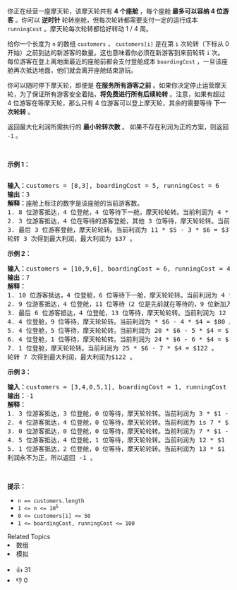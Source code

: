 <p>你正在经营一座摩天轮，该摩天轮共有 <strong>4 个座舱</strong> ，每个座舱<strong> 最多可以容纳 4 位游客</strong> 。你可以 <strong>逆时针</strong>&nbsp;轮转座舱，但每次轮转都需要支付一定的运行成本 <code>runningCost</code> 。摩天轮每次轮转都恰好转动 1 / 4 周。</p>

<p>给你一个长度为 <code>n</code> 的数组 <code>customers</code> ， <code>customers[i]</code> 是在第 <code>i</code> 次轮转（下标从 0 开始）之前到达的新游客的数量。这也意味着你必须在新游客到来前轮转 <code>i</code> 次。每位游客在登上离地面最近的座舱前都会支付登舱成本 <code>boardingCost</code> ，一旦该座舱再次抵达地面，他们就会离开座舱结束游玩。</p>

<p>你可以随时停下摩天轮，即便是 <strong>在服务所有游客之前</strong> 。如果你决定停止运营摩天轮，为了保证所有游客安全着陆，<strong>将免费进行</strong><strong>所有后续轮转</strong>&nbsp;。注意，如果有超过 4 位游客在等摩天轮，那么只有 4 位游客可以登上摩天轮，其余的需要等待 <strong>下一次轮转</strong> 。</p>

<p>返回最大化利润所需执行的 <strong>最小轮转次数</strong> 。 如果不存在利润为正的方案，则返回 <code>-1</code> 。</p>

<p>&nbsp;</p>

<p><strong>示例 1：</strong></p>

<p><img alt="" src="https://assets.leetcode-cn.com/aliyun-lc-upload/uploads/2020/09/26/wheeldiagram12.png" /></p>

<pre>
<strong>输入：</strong>customers = [8,3], boardingCost = 5, runningCost = 6
<strong>输出：</strong>3
<strong>解释：</strong>座舱上标注的数字是该座舱的当前游客数。
1. 8 位游客抵达，4 位登舱，4 位等待下一舱，摩天轮轮转。当前利润为 4 * $5 - 1 * $6 = $14 。
2. 3 位游客抵达，4 位在等待的游客登舱，其他 3 位等待，摩天轮轮转。当前利润为 8 * $5 - 2 * $6 = $28 。
3. 最后 3 位游客登舱，摩天轮轮转。当前利润为 11 * $5 - 3 * $6 = $37 。
轮转 3 次得到最大利润，最大利润为 $37 。</pre>

<p><strong>示例 2：</strong></p>

<pre>
<strong>输入：</strong>customers = [10,9,6], boardingCost = 6, runningCost = 4
<strong>输出：</strong>7
<strong>解释：</strong>
1. 10 位游客抵达，4 位登舱，6 位等待下一舱，摩天轮轮转。当前利润为 4 * $6 - 1 * $4 = $20 。
2. 9 位游客抵达，4 位登舱，11 位等待（2 位是先前就在等待的，9 位新加入等待的），摩天轮轮转。当前利润为 8 * $6 - 2 * $4 = $40 。
3. 最后 6 位游客抵达，4 位登舱，13 位等待，摩天轮轮转。当前利润为 12 * $6 - 3 * $4 = $60 。
4. 4 位登舱，9 位等待，摩天轮轮转。当前利润为 * $6 - 4 * $4 = $80 。
5. 4 位登舱，5 位等待，摩天轮轮转。当前利润为 20 * $6 - 5 * $4 = $100 。
6. 4 位登舱，1 位等待，摩天轮轮转。当前利润为 24 * $6 - 6 * $4 = $120 。
7. 1 位登舱，摩天轮轮转。当前利润为 25 * $6 - 7 * $4 = $122 。
轮转 7 次得到最大利润，最大利润为$122 。
</pre>

<p><strong>示例 3：</strong></p>

<pre>
<strong>输入：</strong>customers = [3,4,0,5,1], boardingCost = 1, runningCost = 92
<strong>输出：</strong>-1
<strong>解释：</strong>
1. 3 位游客抵达，3 位登舱，0 位等待，摩天轮轮转。当前利润为 3 * $1 - 1 * $92 = -$89 。
2. 4 位游客抵达，4 位登舱，0 位等待，摩天轮轮转。当前利润为 is 7 * $1 - 2 * $92 = -$177 。
3. 0 位游客抵达，0 位登舱，0 位等待，摩天轮轮转。当前利润为 7 * $1 - 3 * $92 = -$269 。
4. 5 位游客抵达，4 位登舱，1 位等待，摩天轮轮转。当前利润为 12 * $1 - 4 * $92 = -$356 。
5. 1 位游客抵达，2 位登舱，0 位等待，摩天轮轮转。当前利润为 13 * $1 - 5 * $92 = -$447 。
利润永不为正，所以返回 -1 。
</pre>

<p>&nbsp;</p>

<p><strong>提示：</strong></p>

<ul> 
 <li><code>n == customers.length</code></li> 
 <li><code>1 &lt;= n &lt;= 10<sup>5</sup></code></li> 
 <li><code>0 &lt;= customers[i] &lt;= 50</code></li> 
 <li><code>1 &lt;= boardingCost, runningCost &lt;= 100</code></li> 
</ul>

<div><div>Related Topics</div><div><li>数组</li><li>模拟</li></div></div><br><div><li>👍 31</li><li>👎 0</li></div>